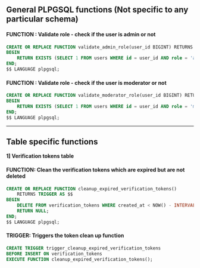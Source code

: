 ## General PLPGSQL functions (Not specific to any particular schema)

#### FUNCTION : Validate role - check if the user is admin or not

```sql
CREATE OR REPLACE FUNCTION validate_admin_role(user_id BIGINT) RETURNS BOOLEAN AS $$
BEGIN
    RETURN EXISTS (SELECT 1 FROM users WHERE id = user_id AND role = 'admin');
END;
$$ LANGUAGE plpgsql;
```

#### FUNCTION : Validate role - check if the user is moderator or not

```sql
CREATE OR REPLACE FUNCTION validate_moderator_role(user_id BIGINT) RETURNS BOOLEAN AS $$
BEGIN
    RETURN EXISTS (SELECT 1 FROM users WHERE id = user_id AND role = 'moderator');
END;
$$ LANGUAGE plpgsql;
```

---

## Table specific functions

**1] Verification tokens table**

#### FUNCTION: Clean the verification tokens which are expired but are not deleted

```sql
CREATE OR REPLACE FUNCTION cleanup_expired_verification_tokens()
    RETURNS TRIGGER AS $$
BEGIN
    DELETE FROM verification_tokens WHERE created_at < NOW() - INTERVAL '900 seconds';
    RETURN NULL;
END;
$$ LANGUAGE plpgsql;
```

#### TRIGGER: Triggers the token clean up function

```sql
CREATE TRIGGER trigger_cleanup_expired_verification_tokens
BEFORE INSERT ON verification_tokens
EXECUTE FUNCTION cleanup_expired_verification_tokens();
```
